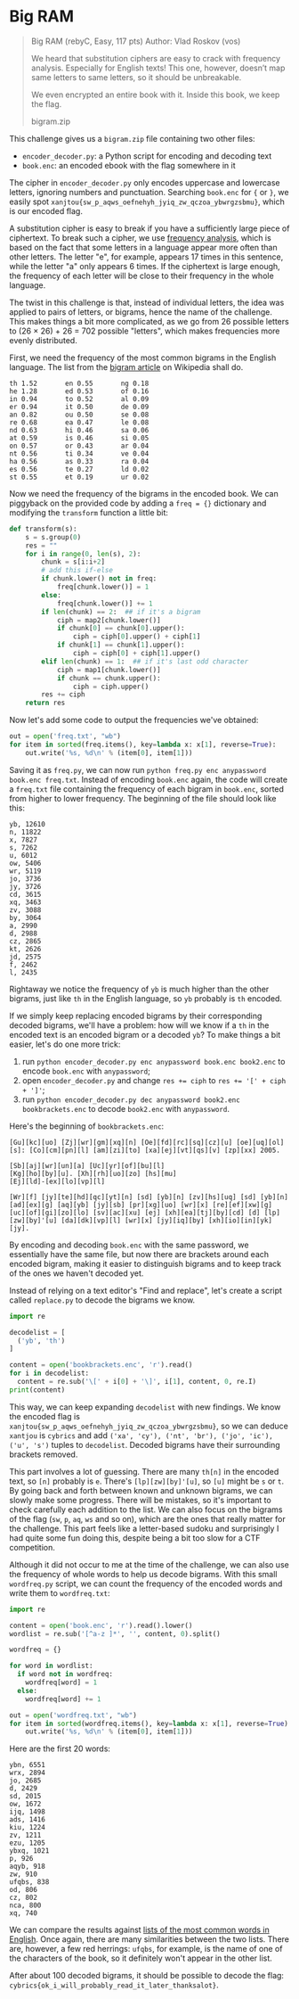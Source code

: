 # Big RAM

> Big RAM (rebyC, Easy, 117 pts)
> Author: Vlad Roskov (vos)
> 
> We heard that substitution ciphers are easy to crack with frequency analysis. Especially for English texts! This one, however, doesn’t map same letters to same letters, so it should be unbreakable.
> 
> We even encrypted an entire book with it. Inside this book, we keep the flag.
> 
> bigram.zip

This challenge gives us a `bigram.zip` file containing two other files:

- `encoder_decoder.py`: a Python script for encoding and decoding text
- `book.enc`: an encoded ebook with the flag somewhere in it

The cipher in `encoder_decoder.py` only encodes uppercase and lowercase letters, ignoring numbers and punctuation. Searching `book.enc` for `{` or `}`, we easily spot `xanjtou{sw_p_aqws_oefnehyh_jyiq_zw_qczoa_ybwrgzsbmu}`, which is our encoded flag.

A substitution cipher is easy to break if you have a sufficiently large piece of ciphertext. To break such a cipher, we use [frequency analysis](https://en.wikipedia.org/wiki/Frequency_analysis), which is based on the fact that some letters in a language appear more often than other letters. The letter "e", for example, appears 17 times in this sentence, while the letter "a" only appears 6 times. If the ciphertext is large enough, the frequency of each letter will be close to their frequency in the whole language.

The twist in this challenge is that, instead of individual letters, the idea was applied to pairs of letters, or bigrams, hence the name of the challenge. This makes things a bit more complicated, as we go from 26 possible letters to (26 × 26) + 26 = 702 possible "letters", which makes frequencies more evenly distributed.

First, we need the frequency of the most common bigrams in the English language. The list from the [bigram article](https://en.wikipedia.org/wiki/Bigram) on Wikipedia shall do.

```
th 1.52       en 0.55       ng 0.18
he 1.28       ed 0.53       of 0.16
in 0.94       to 0.52       al 0.09
er 0.94       it 0.50       de 0.09
an 0.82       ou 0.50       se 0.08
re 0.68       ea 0.47       le 0.08
nd 0.63       hi 0.46       sa 0.06
at 0.59       is 0.46       si 0.05
on 0.57       or 0.43       ar 0.04
nt 0.56       ti 0.34       ve 0.04
ha 0.56       as 0.33       ra 0.04
es 0.56       te 0.27       ld 0.02
st 0.55       et 0.19       ur 0.02
```

Now we need the frequency of the bigrams in the encoded book. We can piggyback on the provided code by adding a `freq = {}` dictionary and modifying the `transform` function a little bit:

```python
def transform(s):
    s = s.group(0)
    res = ""
    for i in range(0, len(s), 2):
        chunk = s[i:i+2]
        # add this if-else
        if chunk.lower() not in freq:
            freq[chunk.lower()] = 1
        else:
            freq[chunk.lower()] += 1
        if len(chunk) == 2:  ## if it's a bigram
            ciph = map2[chunk.lower()]
            if chunk[0] == chunk[0].upper():
                ciph = ciph[0].upper() + ciph[1]
            if chunk[1] == chunk[1].upper():
                ciph = ciph[0] + ciph[1].upper()
        elif len(chunk) == 1:  ## if it's last odd character
            ciph = map1[chunk.lower()]
            if chunk == chunk.upper():
                ciph = ciph.upper()
        res += ciph
    return res
```

Now let's add some code to output the frequencies we've obtained:

```python
out = open('freq.txt', "wb")
for item in sorted(freq.items(), key=lambda x: x[1], reverse=True):
    out.write('%s, %d\n' % (item[0], item[1]))
```

Saving it as `freq.py`, we can now run `python freq.py enc anypassword book.enc freq.txt`. Instead of encoding `book.enc` again, the code will create a `freq.txt` file containing the frequency of each bigram in `book.enc`, sorted from higher to lower frequency. The beginning of the file should look like this:

```
yb, 12610
n, 11822
x, 7827
s, 7262
u, 6012
ow, 5406
wr, 5119
jo, 3736
jy, 3726
cd, 3615
xq, 3463
zv, 3088
by, 3064
a, 2990
d, 2988
cz, 2865
kt, 2626
jd, 2575
f, 2462
l, 2435
```

Rightaway we notice the frequency of `yb` is much higher than the other bigrams, just like `th` in the English language, so `yb` probably is `th` encoded. 

If we simply keep replacing encoded bigrams by their corresponding decoded bigrams, we'll have a problem: how will we know if a `th` in the encoded text is an encoded bigram or a decoded `yb`? To make things a bit easier, let's do one more trick:

1. run `python encoder_decoder.py enc anypassword book.enc book2.enc` to encode `book.enc` with `anypassword`;
2. open `encoder_decoder.py` and change `res += ciph` to `res += '[' + ciph + ']'`;
3. run `python encoder_decoder.py dec anypassword book2.enc bookbrackets.enc` to decode `book2.enc` with `anypassword`.

Here's the beginning of `bookbrackets.enc`:

```
[Gu][kc][uo] [Zj][wr][gm][xq][n] [Oe][fd][rc][sq][cz][u] [oe][uq][ol][s]: [Co][cm][pn][l] [am][zi][to] [xa][ej][vt][qs][v] [zp][xx] 2005.

[Sb][aj][wr][un][a] [Uc][yr][of][bu][l]
[Kg][ho][by][u]. [Xh][rh][uo][zo] [hs][mu]
[Ej][ld]-[ex][lo][vp][l]

[Wr][f] [jy][te][hd][qc][yt][n] [sd] [yb][n] [zv][hs][uq] [sd] [yb][n] [ad][ex][g] [aq][yb] [jy][sb] [pr][xg][uo] [wr][x] [re][ef][xw][g] [uc][of][gi][zo][lo] [sv][ac][xu] [ej] [xh][ea][tj][by][cd] [d] [lp][zw][by]'[u] [da][dk][vp][l] [wr][x] [jy][iq][by] [xh][io][in][yk][jy].
```

By encoding and decoding `book.enc` with the same password, we essentially have the same file, but now there are brackets around each encoded bigram, making it easier to distinguish bigrams and to keep track of the ones we haven't decoded yet.

Instead of relying on a text editor's "Find and replace", let's create a script called `replace.py` to decode the bigrams we know.

```python
import re

decodelist = [
  ('yb', 'th')
]

content = open('bookbrackets.enc', 'r').read()
for i in decodelist:
  content = re.sub('\[' + i[0] + '\]', i[1], content, 0, re.I)
print(content)
```

This way, we can keep expanding `decodelist` with new findings. We know the encoded flag is `xanjtou{sw_p_aqws_oefnehyh_jyiq_zw_qczoa_ybwrgzsbmu}`, so we can deduce `xantjou` is `cybrics` and add `('xa', 'cy'), ('nt', 'br'), ('jo', 'ic'), ('u', 's')` tuples to `decodelist`. Decoded bigrams have their surrounding brackets removed.

This part involves a lot of guessing. There are many `th[n]` in the encoded text, so `[n]` probably is `e`. There's `[lp][zw][by]'[u]`, so `[u]` might be `s` or `t`. By going back and forth between known and unknown bigrams, we can slowly make some progress. There will be mistakes, so it's important to check carefully each addition to the list. We can also focus on the bigrams of the flag (`sw`, `p`, `aq`, `ws` and so on), which are the ones that really matter for the challenge. This part feels like a letter-based sudoku and surprisingly I had quite some fun doing this, despite being a bit too slow for a CTF competition.

Although it did not occur to me at the time of the challenge, we can also use the frequency of whole words to help us decode bigrams. With this small `wordfreq.py` script, we can count the frequency of the encoded words and write them to `wordfreq.txt`:

```python
import re

content = open('book.enc', 'r').read().lower()
wordlist = re.sub('[^a-z ]*', '', content, 0).split()

wordfreq = {}

for word in wordlist:
  if word not in wordfreq:
    wordfreq[word] = 1
  else:
    wordfreq[word] += 1

out = open('wordfreq.txt', "wb")
for item in sorted(wordfreq.items(), key=lambda x: x[1], reverse=True):
    out.write('%s, %d\n' % (item[0], item[1]))
```

Here are the first 20 words:

```
ybn, 6551
wrx, 2894
jo, 2685
d, 2429
sd, 2015
ow, 1672
ijq, 1498
ads, 1416
kiu, 1224
zv, 1211
ezu, 1205
ybxq, 1021
p, 926
aqyb, 918
zw, 910
ufqbs, 838
od, 806
cz, 802
nca, 800
xq, 740

```

We can compare the results against [lists of the most common words in English](https://en.wikipedia.org/wiki/Most_common_words_in_English). Once again, there are many similarities between the two lists. There are, however, a few red herrings: `ufqbs`, for example, is the name of one of the characters of the book, so it definitely won't appear in the other list.

After about 100 decoded bigrams, it should be possible to decode the flag: `cybrics{ok_i_will_probably_read_it_later_thanksalot}`.

